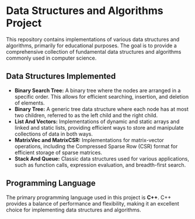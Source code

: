 # Data Structures and Algorithms Project

This repository contains implementations of various data structures and algorithms, primarily for educational purposes. The goal is to provide a comprehensive collection of fundamental data structures and algorithms commonly used in computer science.

## Data Structures Implemented
* **Binary Search Tree:** A binary tree where the nodes are arranged in a specific order. This allows for efficient searching, insertion, and deletion of elements.
* **Binary Tree:** A generic tree data structure where each node has at most two children, referred to as the left child and the right child.
* **List And Vectors:** Implementations of dynamic and static arrays and linked and static lists, providing efficient ways to store and manipulate collections of data in both ways.
* **MatrixVec and MatrixCSR:** Implementations for matrix-vector operations, including the Compressed Sparse Row (CSR) format for efficient storage of sparse matrices.
* **Stack And Queue:** Classic data structures used for various applications, such as function calls, expression evaluation, and breadth-first search.

## Programming Language
The primary programming language used in this project is **C++**. C++ provides a balance of performance and flexibility, making it an excellent choice for implementing data structures and algorithms.
